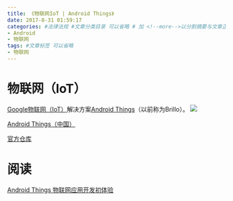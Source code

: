 ```yaml
---
title: 《物联网IoT | Android Things》
date: 2017-8-31 01:59:17
categories: #法律法规 #文章分类目录 可以省略 # 加 <!--more-->以分割摘要与文章正文。
- Android
- 物联网
tags: #文章标签 可以省略
- 物联网
---
```

# 物联网（IoT） #
[Google物联网（IoT）](https://developers.google.com/iot/)解决方案[Android Things](https://developer.android.google.cn/things/index.html)（以前称为Brillo）。
![](http://wx1.sinaimg.cn/mw690/0069VnN5gy1fj3chztzvzj31ae0og7ai.jpg)

<!--more-->

[Android Things（中国）](https://developer.android.google.cn/things/index.html)

[官方仓库](https://github.com/androidthings)

# 阅读 #
[Android Things 物联网应用开发初体验](https://www.diycode.cc/topics/518)






